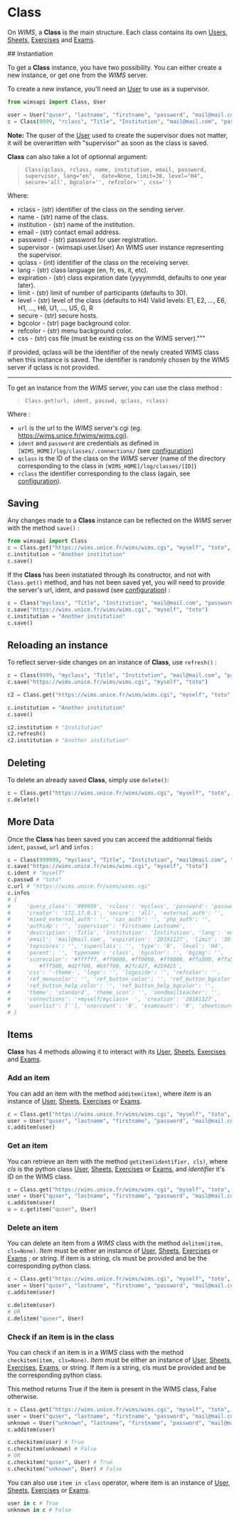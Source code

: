 # Class

On *WIMS*, a **Class** is the main structure. Each class contains its own 
[Users](user.md), [Sheets](sheet.md), [Exercises](exercise.md) and 
[Exams](exam.md).


## Instantiation

To get a **Class** instance, you have two possibility. You can either create a new
instance, or get one from the *WIMS* server.

To create a new instance, you'll need an [User](user.md) to use as a supervisor.

```python
from wimsapi import Class, User

user = User("quser", "lastname", "firstname", "password", "mail@mail.com")
c = Class(9999, "rclass", "Title", "Institution", "mail@mail.com", "password", user)
```

**Note:** The quser of the [User](user.md) used to create the supervisor does
not matter, it will be overwritten with "supervisor" as soon as the class is
saved.

**Class** can also take a lot of optionnal argument:

> `Class(qclass, rclass, name, institution, email, password, supervisor, lang="en",  date=None, limit=30, level="H4", secure='all', bgcolor='', refcolor='', css='')`

Where:

* rclass - (str) identifier of the class on the sending server.
* name - (str) name of the class.
* institution - (str) name of the institution.
* email - (str) contact email address.
* password - (str) password for user registration.
* supervisor - (wimsapi.user.User) An WIMS user instance representing the supervisor.
* qclass - (int) identifier of the class on the receiving server.
* lang - (str) class language (en, fr, es, it, etc).
* expiration - (str) class expiration date (yyyymmdd, defaults to one year later).
* limit - (str) limit of number of participants (defaults to 30).
* level - (str) level of the class (defaults to H4) Valid levels: E1,
                E2, ..., E6, H1, ..., H6, U1, ..., U5, G, R
* secure - (str) secure hosts.
* bgcolor - (str) page background color.
* refcolor - (str) menu background color.
* css - (str) css file (must be existing css on the WIMS server)."""

if provided, qclass will be the identifier of the newly created WIMS class when this instance
is saved. The identifier is randomly chosen by the WIMS server if qclass is not provided.

___

To get an instance from the *WIMS* server, you can use the class method :

> `Class.get(url, ident, passwd, qclass, rclass)`

Where :

* `url` is the url to the *WIMS* server's cgi (eg. 
  https://wims.unice.fr/wims/wims.cgi).
* `ident` and `password` are credentials
  as defined in `[WIMS_HOME]/log/classes/.connections/` (see 
  [configuration](index.md#configuration))
* `qclass` is the ID of the class on
  the *WIMS* server (name of the directory corresponding to the class in
  `[WIMS_HOME]/log/classes/[ID]`)
* `rclass` the identifier corresponding to
  the class (again, see [configuration](index.md#configuration)).


## Saving

Any changes made to a **Class** instance can be reflected on the *WIMS* server
with the method `save()` :

```python
from wimsapi import Class
c = Class.get("https://wims.unice.fr/wims/wims.cgi", "myself", "toto", 9999, "myclass")
c.institution = "Another institution"
c.save()
```

If the **Class** has been instatiated through its constructor, and not with
`Class.get()` method, and has not been saved yet, you will need to provide
the server's url, ident, and passwd (see [configuration](index.md#configuration)) :

```python
c = Class("myclass", "Title", "Institution", "mail@mail.com", "password",  user)
c.save("https://wims.unice.fr/wims/wims.cgi", "myself", "toto")
c.institution = "Another institution"
c.save()
```


## Reloading an instance

To reflect server-side changes on an instance of **Class**, use `refresh()` :

```python
c = Class(9999, "myclass", "Title", "Institution", "mail@mail.com", "password",  supervisor)
c.save("https://wims.unice.fr/wims/wims.cgi", "myself", "toto")

c2 = Class.get("https://wims.unice.fr/wims/wims.cgi", "myself", "toto", 9999, "myclass")

c.institution = "Another institution"
c.save()

c2.institution # "Institution"
c2.refresh()
c2.institution # "Another institution"
```



## Deleting
To delete an already saved **Class**, simply use `delete()`:

```python
c = Class.get("https://wims.unice.fr/wims/wims.cgi", "myself", "toto", 9999, "myclass")
c.delete()
```


## More Data

Once the **Class** has been saved you can acceed the additionnal fields `ident`,
`passwd`, `url` and `infos` :

```python
c = Class(999999, "myclass", "Title", "Institution", "mail@mail.com", "password",  user)
c.save("https://wims.unice.fr/wims/wims.cgi", "myself", "toto")
c.ident # "myself"
c.passwd # "toto"
c.url # "https://wims.unice.fr/wims/wims.cgi"
c.infos
# {
#     'query_class': '999999', 'rclass': 'myclass', 'password': 'password',
#     'creator': '172.17.0.1', 'secure': 'all', 'external_auth': '',
#     'mixed_external_auth': '', 'cas_auth': '', 'php_auth': '',
#     'authidp': '', 'supervisor': 'Firstname Lastname',
#     'description': 'Title', 'institution': 'Institution', 'lang': 'en',
#     'email': 'mail@mail.com', 'expiration': '20191127', 'limit': '30',
#     'topscores': '', 'superclass': '', 'type': '0', 'level': 'H4',
#     'parent': '', 'typename': 'class', 'bgcolor': '', 'bgimg': '',
#     'scorecolor': '#ffffff, #ff0000, #ff0000, #ff0000, #ffa500, #ffa500,
#         #fff500, #d2ff00, #b9ff00, #2fc42f, #259425',
#     'css': '-theme-', 'logo': '', 'logoside': '', 'refcolor': '',
#     'ref_menucolor': '', 'ref_button_color': '', 'ref_button_bgcolor': '',
#     'ref_button_help_color': '', 'ref_button_help_bgcolor': '',
#     'theme': 'standard', 'theme_icon': '', 'sendmailteacher': '', 
#     'connections': '+myself/myclass+  ', 'creation': '20181127',
#     'userlist': [''], 'usercount': '0', 'examcount': '0', 'sheetcount': '0'
# }


```


## Items

**Class** has 4 methods allowing it to interact with its [User](user.md),
[Sheets](sheet.md), [Exercises](exercise.md) and [Exams](exam.md).


### Add an item

You can add an item with the method `additem(item)`, where *item* is an instance of
[User](user.md), [Sheets](sheet.md), [Exercises](exercise.md) or [Exams](exam.md).

```python
c = Class.get("https://wims.unice.fr/wims/wims.cgi", "myself", "toto", 9999, "myclass")
user = User("quser", "lastname", "firstname", "password", "mail@mail.com")
c.additem(user)
```


### Get an item

You can retrieve an item with the method `getitem(identifier, cls)`, where *cls* is the
python class [User](user.md), [Sheets](sheet.md), [Exercises](exercise.md) or [Exams](exam.md),
and *identifier* it's ID on the WIMS class.

```python
c = Class.get("https://wims.unice.fr/wims/wims.cgi", "myself", "toto", 9999, "myclass")
user = User("quser", "lastname", "firstname", "password", "mail@mail.com")
c.additem(user)
u = c.getitem("quser", User)
```


### Delete an item

You can delete an item from a *WIMS* class with the method `delitem(item, cls=None)`.
*Item* must be either an instance of [User](user.md), [Sheets](sheet.md),
[Exercises](exercise.md) or [Exams](exam.md) ; or string. If item is a string, cls
must be provided and be the corresponding python class.

```python
c = Class.get("https://wims.unice.fr/wims/wims.cgi", "myself", "toto", 9999, "myclass")
user = User("quser", "lastname", "firstname", "password", "mail@mail.com")
c.additem(user)

c.delitem(user)
# OR
c.delitem("quser", User)
```


### Check if an item is in the class

You can check if an item is in a *WIMS* class with the method `checkitem(item, cls=None)`.
*Item* must be either an instance of [User](user.md), [Sheets](sheet.md),
[Exercises](exercise.md), [Exams](exam.md), or string. If item is a string, cls
must be provided and be the corresponding python class.

This method returns True if the item is present in the WIMS class, False otherwise.

```python
c = Class.get("https://wims.unice.fr/wims/wims.cgi", "myself", "toto", 9999, "myclass")
user = User("quser", "lastname", "firstname", "password", "mail@mail.com")
unknown = User("unknown", "lastname", "firstname", "password", "mail@mail.com")
c.additem(user)

c.checkitem(user) # True
c.checkitem(unknown) # False
# OR
c.checkitem("quser", User) # True
c.checkitem("unknown", User) # False
```


You can also use `item in class` operator, where item is an instance of 
[User](user.md), [Sheets](sheet.md), [Exercises](exercise.md) or [Exams](exam.md).

```python
user in c # True
unknown in c # False
```